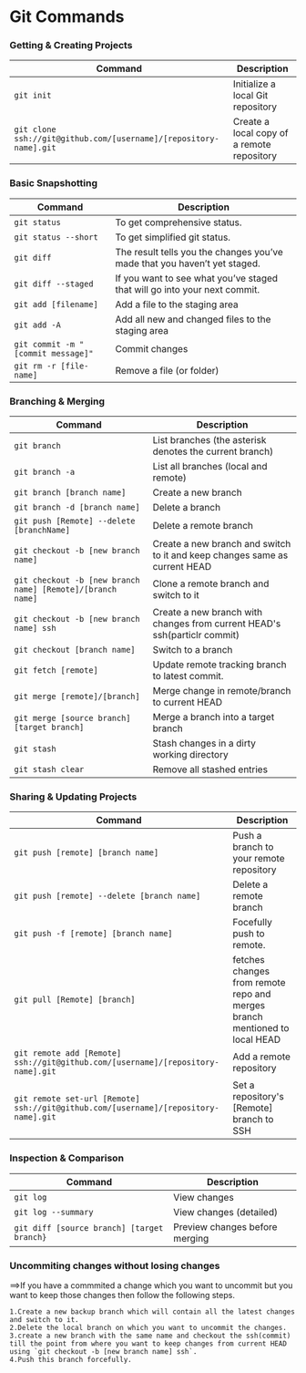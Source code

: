 Git Commands
============


### Getting & Creating Projects

| Command | Description |
| ------- | ----------- |
| `git init` | Initialize a local Git repository |
| `git clone ssh://git@github.com/[username]/[repository-name].git` | Create a local copy of a remote repository |

### Basic Snapshotting

| Command | Description |
| ------- | ----------- |
| `git status` | To get comprehensive status. |
| `git status --short` | To get simplified git status. |
| `git diff` |  The result tells you the changes you’ve made that you haven’t yet staged. |
| `git diff --staged` |  If you want to see what you’ve staged that will go into your next commit. |
| `git add [filename]` | Add a file to the staging area |
| `git add -A` | Add all new and changed files to the staging area |
| `git commit -m "[commit message]"` | Commit changes |
| `git rm -r [file-name]` | Remove a file (or folder) |

### Branching & Merging

| Command | Description |
| ------- | ----------- |
| `git branch` | List branches (the asterisk denotes the current branch) |
| `git branch -a` | List all branches (local and remote) |
| `git branch [branch name]` | Create a new branch |
| `git branch -d [branch name]` | Delete a branch |
| `git push [Remote] --delete [branchName]` | Delete a remote branch |
| `git checkout -b [new branch name]` | Create a new branch and switch to it and keep changes same as current HEAD|
| `git checkout -b [new branch name] [Remote]/[branch name]` | Clone a remote branch and switch to it |
| `git checkout -b [new branch name] ssh` | Create a new branch with changes from current HEAD's ssh(particlr commit) |
| `git checkout [branch name]` | Switch to a branch |
| `git fetch [remote]` | Update remote tracking branch to latest commit. |
| `git merge [remote]/[branch]` | Merge change in remote/branch to current HEAD |
| `git merge [source branch] [target branch]` | Merge a branch into a target branch |
| `git stash` | Stash changes in a dirty working directory |
| `git stash clear` | Remove all stashed entries |

### Sharing & Updating Projects

| Command | Description |
| ------- | ----------- |
| `git push [remote] [branch name]` | Push a branch to your remote repository |
| `git push [remote] --delete [branch name]` | Delete a remote branch |
| `git push -f [remote] [branch name]` | Focefully push to remote. |
| `git pull [Remote] [branch]` | fetches changes from remote repo and merges branch mentioned to local HEAD|
| `git remote add [Remote] ssh://git@github.com/[username]/[repository-name].git` | Add a remote repository |
| `git remote set-url [Remote] ssh://git@github.com/[username]/[repository-name].git` | Set a repository's [Remote] branch to SSH |

### Inspection & Comparison

| Command | Description |
| ------- | ----------- |
| `git log` | View changes |
| `git log --summary` | View changes (detailed) |
| `git diff [source branch] [target branch}` | Preview changes before merging |


### Uncommiting changes without losing changes
==>If you have a commmited a change which you want to uncommit but you want to keep those changes then follow the following steps.
~~~
1.Create a new backup branch which will contain all the latest changes and switch to it.
2.Delete the local branch on which you want to uncommit the changes.
3.create a new branch with the same name and checkout the ssh(commit) till the point from where you want to keep changes from current HEAD using `git checkout -b [new branch name] ssh`. 
4.Push this branch forcefully.
~~~

